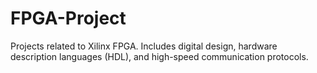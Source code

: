 # FPGA-Project
Projects related to Xilinx FPGA. Includes digital design, hardware description languages (HDL), and high-speed communication protocols.
